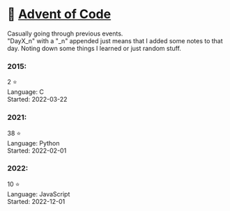 # :christmas_tree: [Advent of Code](https://adventofcode.com/)

Casually going through previous events.\
"DayX_n" with a "_n" appended just means that I added some notes to that day.
Noting down some things I learned or just random stuff.

### 2015:
2 :star:\
Language: C\
Started: 2022-03-22

### 2021:
38 :star:\
Language: Python\
Started: 2022-02-01

### 2022:
10 :star:\
Language: JavaScript\
Started: 2022-12-01